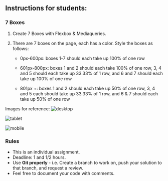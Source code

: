 ## Instructions for students:

### 7 Boxes

1. Create 7 Boxes with Flexbox & Mediaqueries.

2. There are 7 boxes on the page, each has a color. Style the boxes as follows:

   * 0px-600px: boxes 1-7 should each take up 100% of one row

   * 601px-800px: boxes 1 and 2 should each take 100% of one row, 3, 4 and 5 should each take up 33.33% of 1 row, and 6 and 7 should each take up 100% of one row

   * 801px +: boxes 1 and 2 should each take up 50% of one row, 3, 4 and 5 each should take up 33.33% of 1 row, and 6 & 7 should each take up 50% of one row

Images for reference:
![desktop](/images/desktop.png)

![tablet](/images/tablet.png)

![mobile](/images/mobile.png)
   

### Rules

-   This is an individual assignment.
-   Deadline: 1 and 1/2 hours.
-   Use **Git properly** - i.e. Create a branch to work on, push your solution to that branch, and request a review. 
-   Feel free to document your code with comments.




